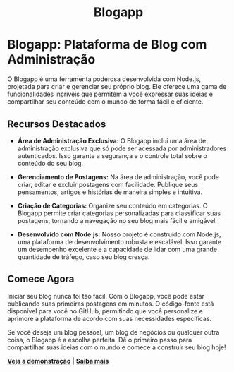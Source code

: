 <h1 align="center"> Blogapp </h1>

# Blogapp: Plataforma de Blog com Administração

O Blogapp é uma ferramenta poderosa desenvolvida com Node.js, projetada para criar e gerenciar seu próprio blog. Ele oferece uma gama de funcionalidades incríveis que permitem a você expressar suas ideias e compartilhar seu conteúdo com o mundo de forma fácil e eficiente.

## Recursos Destacados

- **Área de Administração Exclusiva:** O Blogapp inclui uma área de administração exclusiva que só pode ser acessada por administradores autenticados. Isso garante a segurança e o controle total sobre o conteúdo do seu blog.

- **Gerenciamento de Postagens:** Na área de administração, você pode criar, editar e excluir postagens com facilidade. Publique seus pensamentos, artigos e histórias de maneira simples e intuitiva.

- **Criação de Categorias:** Organize seu conteúdo em categorias. O Blogapp permite criar categorias personalizadas para classificar suas postagens, tornando a navegação no seu blog mais fácil e amigável.

- **Desenvolvido com Node.js:** Nosso projeto é construído com Node.js, uma plataforma de desenvolvimento robusta e escalável. Isso garante um desempenho excelente e a capacidade de lidar com uma grande quantidade de tráfego, caso seu blog cresça.

## Comece Agora

Iniciar seu blog nunca foi tão fácil. Com o Blogapp, você pode estar publicando suas primeiras postagens em minutos. O código-fonte está disponível para você no GitHub, permitindo que você personalize e aprimore a plataforma de acordo com suas necessidades específicas.

Se você deseja um blog pessoal, um blog de negócios ou qualquer outra coisa, o Blogapp é a escolha perfeita. Dê o primeiro passo para compartilhar suas ideias com o mundo e comece a construir seu blog hoje!

[**Veja a demonstração**](#) | [**Saiba mais**](#)
